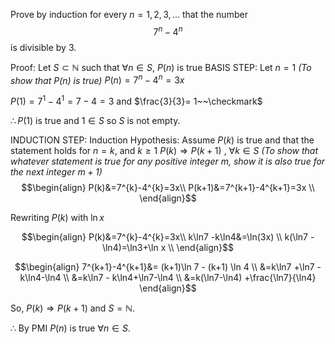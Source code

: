 Prove by induction for every $n=1,2,3,...$ that the number $$7^n-4^n$$ is divisible by 3. 

Proof: Let $S\subset \mathbb{N}$ such that $\forall n \in S$, $P(n)$ is true 
BASIS STEP:
Let $n=1$ *(To show that $P(n)$ is true)* 
$P(n)=7^n-4^{n} = 3x$

$P(1)=7^{1}-4^{1}=7-4=3$ and $\frac{3}{3}= 1~~\checkmark$

$\therefore P(1)$ is true and $1\in S$ so $S$ is not empty.

INDUCTION STEP: 
Induction Hypothesis: Assume $P(k)$ is true and that the statement holds for $n=k$, and $k \ge 1$
$P(k) \Rightarrow P(k+1)$ , $\forall k \in S$ 
*(To show that whatever statement is true for any positive integer $m$, show it is also true for the next integer $m+1$)*
$$\begin{align}
P(k)&=7^{k}-4^{k}=3x\\
P(k+1)&=7^{k+1}-4^{k+1}=3x \\
\end{align}$$

Rewriting $P(k)$ with $\ln x$ 

$$\begin{align}
P(k)&=7^{k}-4^{k}=3x\\
k\ln7 -k\ln4&=\ln(3x) \\
k(\ln7 -\ln4)=\ln3+\ln x \\
\end{align}$$

$$\begin{align}
7^{k+1}-4^{k+1}&= (k+1)\ln 7 - (k+1) \ln 4 \\
&=k\ln7 +\ln7 -k\ln4-\ln4 \\
&=k\ln7 - k\ln4+\ln7-\ln4 \\
&=k(\ln7-\ln4) +\frac{\ln7}{\ln4}
\end{align}$$


So, $P(k)\Rightarrow P(k+1)$ and $S=\mathbb{N}$. 
 
$\therefore$ By PMI $P(n)$ is true $\forall n \in S$.